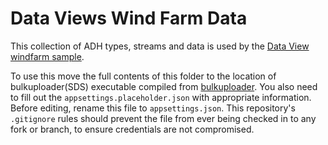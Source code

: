 # Data Views Wind Farm Data

This collection of ADH types, streams and data is used by the [Data View windfarm sample](..).

To use this move the full contents of this folder to the location of bulkuploader(SDS) executable compiled from [bulkuploader](https://github.com/osisoft/OSI-Samples-OCS/tree/master/advanced_samples/BulkUpload/DotNet). You also need to fill out the `appsettings.placeholder.json` with appropriate information. Before editing, rename this file to `appsettings.json`. This repository's `.gitignore` rules should prevent the file from ever being checked in to any fork or branch, to ensure credentials are not compromised.
